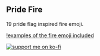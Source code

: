 Pride Fire
---
19 pride flag inspired fire emoji.

[!examples of the fire emoji included]()

[![support me on ko-fi](https://ko-fi.com/img/githubbutton_sm.svg)](https://ko-fi.com/P5P7GOFCE)
